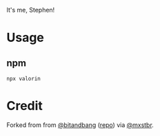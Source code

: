 It's me, Stephen!

# Usage

## npm
```
npx valorin
```

# Credit

Forked from from [@bitandbang](https://twitter.com/bitandbang/status/1075473070368919552) ([repo](https://github.com/bnb/bitandbang)) via [@mxstbr](https://github.com/mxstbr/).

